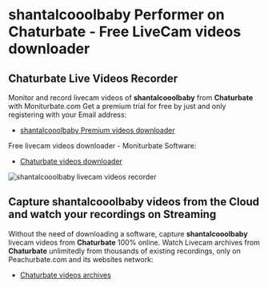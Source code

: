 # shantalcooolbaby Performer on Chaturbate - Free LiveCam videos downloader

## Chaturbate Live Videos Recorder

Monitor and record livecam videos of **shantalcooolbaby** from **Chaturbate** with Moniturbate.com
Get a premium trial for free by just and only registering with your Email address:
* [shantalcooolbaby Premium videos downloader](https://moniturbate.com/request-demo-licence-key.html)

Free livecam videos downloader - Moniturbate Software:
* [Chaturbate videos downloader](https://moniturbate.com/moniturbate-download-software.html)

![shantalcooolbaby livecam videos recorder](https://peachurnet.com/templates/moniturbate-software.png)


## Capture shantalcooolbaby videos from the Cloud and watch your recordings on Streaming

Without the need of downloading a software, capture **shantalcooolbaby** livecam videos from **Chaturbate** 100% online.
Watch Livecam archives from **Chaturbate** unlimitedly from thousands of existing recordings, only on Peachurbate.com and its websites network:
* [Chaturbate videos archives](https://peachurnet.com/)